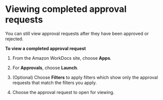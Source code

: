# Viewing completed approval requests<a name="view-approval"></a>

You can still view approval requests after they have been approved or rejected\.

**To view a completed approval request**

1. From the Amazon WorkDocs site, choose **Apps**\.

1. For **Approvals**, choose **Launch**\.

1. \(Optional\) Choose **Filters** to apply filters which show only the approval requests that match the filters you apply\.

1. Choose the approval request to open for viewing\.